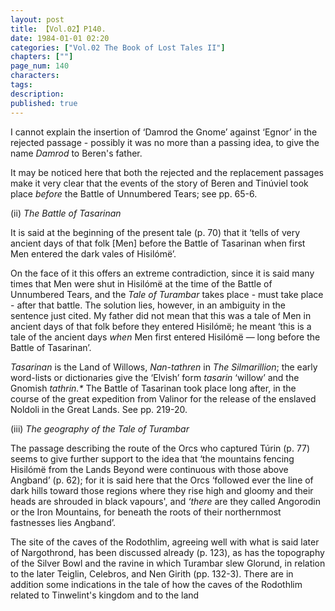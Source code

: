```yaml
---
layout: post
title: 【Vol.02】P140.
date: 1984-01-01 02:20
categories: ["Vol.02 The Book of Lost Tales II"]
chapters: [""]
page_num: 140
characters: 
tags: 
description: 
published: true
---
```


<p style="text-indent: 0;">
I cannot explain the insertion of ‘Damrod the Gnome’ against ‘Egnor’ in the rejected passage - possibly it was no more than a passing idea, to give the name <I>Damrod</I> to Beren's father.
</p>

It may be noticed here that both the rejected and the replacement passages make it very clear that the events of the story of Beren and Tinúviel took place <I>before</I> the Battle of Unnumbered Tears; see pp. 65-6.

(ii)    <I>The Battle of Tasarinan</I>

It is said at the beginning of the present tale (p. 70) that it ‘tells of very ancient days of that folk [Men] before the Battle of Tasarinan when first Men entered the dark vales of Hisilómë’.

On the face of it this offers an extreme contradiction, since it is said many times that Men were shut in Hisilómë at the time of the Battle of Unnumbered Tears, and the <I>Tale of Turambar</I> takes place - must take place - after that battle. The solution lies, however, in an ambiguity in the sentence just cited. My father did not mean that this was a tale of Men in ancient days of that folk before they entered Hisilómë; he meant ‘this is a tale of the ancient days <I>when</I> Men first entered Hisilómë — long before the Battle of Tasarinan’.

<I>Tasarinan</I> is the Land of Willows, <I>Nan-tathren</I> in <I>The Silmarillion</I>; the early word-lists or dictionaries give the ‘Elvish’ form <I>tasarin</I> ‘willow’ and the Gnomish <I>tathrin.\*</I> The Battle of Tasarinan took place long after, in the course of the great expedition from Valinor for the release of the enslaved Noldoli in the Great Lands. See pp. 219-20.

(iii)    <I>The geography of the Tale of Turambar</I>

The passage describing the route of the Orcs who captured Túrin (p. 77) seems to give further support to the idea that ‘the mountains fencing Hisilómë from the Lands Beyond were continuous with those above Angband’ (p. 62); for it is said here that the Orcs ‘followed ever the line of dark hills toward those regions where they rise high and gloomy and their heads are shrouded in black vapours', and <I>‘there</I> are they called Angorodin or the Iron Mountains, for beneath the roots of their northernmost fastnesses lies Angband’.

The site of the caves of the Rodothlim, agreeing well with what is said later of Nargothrond, has been discussed already (p. 123), as has the topography of the Silver Bowl and the ravine in which Turambar slew Glorund, in relation to the later Teiglin, Celebros, and Nen Girith (pp. 132-3). There are in addition some indications in the tale of how the caves of the Rodothlim related to Tinwelint's kingdom and to the land

